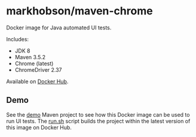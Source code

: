 # markhobson/maven-chrome

Docker image for Java automated UI tests.

Includes:

* JDK 8
* Maven 3.5.2
* Chrome (latest)
* ChromeDriver 2.37

Available on [Docker Hub](https://hub.docker.com/r/markhobson/maven-chrome/).

## Demo

See the [demo](demo) Maven project to see how this Docker image can be used to run UI tests. The [run.sh](demo/run.sh) script builds the project within the latest version of this image on Docker Hub.
